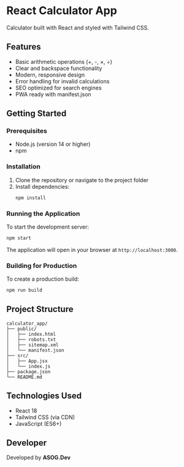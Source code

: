 # React Calculator App

Calculator built with React and styled with Tailwind CSS.

## Features

- Basic arithmetic operations (+, -, ×, ÷)
- Clear and backspace functionality
- Modern, responsive design
- Error handling for invalid calculations
- SEO optimized for search engines
- PWA ready with manifest.json

## Getting Started

### Prerequisites

- Node.js (version 14 or higher)
- npm

### Installation

1. Clone the repository or navigate to the project folder
2. Install dependencies:
   ```bash
   npm install
   ```

### Running the Application

To start the development server:

```bash
npm start
```

The application will open in your browser at `http://localhost:3000`.

### Building for Production

To create a production build:

```bash
npm run build
```

## Project Structure

```
calculator_app/
├── public/
│   ├── index.html
│   ├── robots.txt
│   ├── sitemap.xml
│   └── manifest.json
├── src/
│   ├── App.jsx
│   └── index.js
├── package.json
└── README.md
```

## Technologies Used

- React 18
- Tailwind CSS (via CDN)
- JavaScript (ES6+)

## Developer

Developed by **ASOG.Dev**